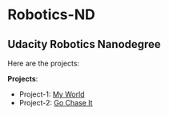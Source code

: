 # Robotics-ND
## Udacity Robotics Nanodegree

Here are the projects:

**Projects**: 

- Project-1: [My World](https://github.com/laventura/robond)
- Project-2: [Go Chase It](P2-GoChaseIt)
